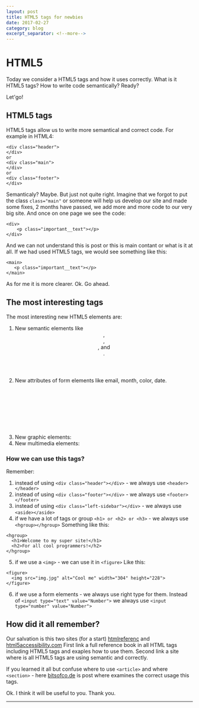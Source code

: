 ```yaml
---
layout: post
title: HTML5 tags for newbies
date: 2017-02-27
category: blog
excerpt_separator: <!--more-->
---
```


# HTML5
Today we consider a HTML5 tags and how it uses correctly.
What is it HTML5 tags? How to write code semantically?
Ready?

Let'go!
<!--more-->
## HTML5 tags
HTML5 tags allow us to write more semantical and correct code.
For example in HTML4:
```
<div class="header">
</div>
or
<div class="main">
</div>
or
<div class="footer">
</div>
```
Semanticaly? Maybe. But just not quite right.
Imagine that we forgot to put the class ```class="main"``` or someone will help us develop our site and made some fixes, 2 months have passed, we add more and more code to our very big site.
And once on one page we see the code:
```
<div>
	<p class="important__text"></p>
</div>
``` 
And we can not understand this is post or this is main contant or what is it at all.
If we had used HTML5 tags, we would see something like this:
 ```
 <main>
	<p class="important__text"></p>
</main>
```
As for me it is more clearer.
Ok. Go ahead.

## The most interesting tags
The most interesting new HTML5 elements are: 
1. New semantic elements like <header>, <footer>, <article>, and <section>.
2. New attributes of form elements like email, month, color, date.
3. New graphic elements: <svg> and <canvas>.
4. New multimedia elements: <audio> and <video>.
More tags and more inforamtion about HTML5 tags we can see here [w3schools.com](https://www.w3schools.com/html/html5_intro.asp)
### How we can use this tags?
Remember: 
1. instead of using ```<div class="header"></div>``` - we always use ```<header></header>```
2. instead of using ```<div class="footer"></div>``` - we always use ```<footer></footer>```
3. instead of using ```<div class="left-sidebar"></div>``` - we always use ```<aside></aside>```
4. if we have a lot of tags or group ```<h1> or <h2> or <h3>``` - we always use ```<hgroup></hgroup>```
Something like this:
```
<hgroup>
  <h1>Welcome to my super site!</h1>
  <h2>For all cool programmers!</h2>
</hgroup>
```
5. if we use a ```<img>``` - we can use it in ```<figure>```
Like this:
```
<figure>
  <img src="img.jpg" alt="Cool me" width="304" height="228">
</figure>
```
6. if we use a form elements - we always use right type for them.
Instead of ```<input type="text" value="Number">``` we always use ```<input type="number" value="Number">```

## How did it all remember?
Our salvation is this two sites (for a start) [htmlreferenc](http://htmlreference.io) and [html5accessibility.com](http://html5accessibility.com/html5elements/)
First link a full reference book in all HTML tags including HTML5 tags and exaples how to use them.
Second link a site where is all HTML5 tags are using semantic and correctly.

If you learned it all but confuse where to use ```<article>``` and where ```<section>``` - here [bitsofco.de](https://bitsofco.de/sectioning-content-in-html5/) is post where examines the correct usage this tags.

Ok. I think it will be useful to you. Thank you.
***